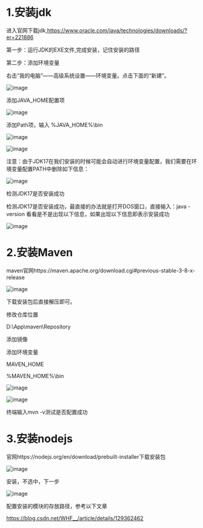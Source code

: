 # 1.安装jdk

进入官网下载jdk,https://www.oracle.com/java/technologies/downloads/?er=221886

第一步：运行JDK的EXE文件,完成安装，记住安装的路径

第二步：添加环境变量

  右击“我的电脑”——高级系统设置——环境变量。点击下面的“新建”。
  
  ![image](https://github.com/user-attachments/assets/471b62ba-ad48-412e-9e53-fe60565809b7)
  
  添加JAVA_HOME配置项
  
  ![image](https://github.com/user-attachments/assets/366c744d-3231-48a3-a0dc-72b2477fad32)

  添加Path项，输入  %JAVA_HOME%\bin

  ![image](https://github.com/user-attachments/assets/6227d725-46e3-44d4-a78d-6db5fb3b8d63)

  ![image](https://github.com/user-attachments/assets/21381059-5cc7-48e9-9b01-eadfffa34e06)

  注意：由于JDK17在我们安装的时候可能会自动进行环境变量配置，我们需要在环境变量配置PATH中删除如下信息：

  ![image](https://github.com/user-attachments/assets/7d15c9e0-83d5-4087-bcc7-5cf0f1220fc8)

  检测JDK17是否安装成功
  
  检测JDK17是否安装成功，最直接的办法就是打开DOS窗口，直接输入：java -version 看看是不是出现以下信息，如果出现以下信息即表示安装成功

  ![image](https://github.com/user-attachments/assets/412ac0bb-1d87-4f4e-a767-32abad907e4a)

# 2.安装Maven

maven官网https://maven.apache.org/download.cgi#previous-stable-3-8-x-release

![image](https://github.com/user-attachments/assets/b201b78e-a58f-44af-a202-ed6043eed0b6)

下载安装包后直接解压即可。

修改仓库位置

<localRepository>D:\App\maven\Repository</localRepository>

添加镜像

添加环境变量

MAVEN_HOME

%MAVEN_HOME%\bin

![image](https://github.com/user-attachments/assets/294ecd92-2b3b-475b-bb71-228842e9a81b)

![image](https://github.com/user-attachments/assets/8b1fe925-5ea4-44a0-bb83-4a492a56bdfb)


终端输入mvn -v测试是否配置成功

# 3.安装nodejs

官网https://nodejs.org/en/download/prebuilt-installer下载安装包

![image](https://github.com/user-attachments/assets/b0e1eb14-aa0c-482a-9c2a-9dc18c478f1a)

安装，不选中，下一步

![image](https://github.com/user-attachments/assets/ec0e2f8d-b575-4a1e-a588-2c8a6b5355bc)

配置安装的模块的存放路径，参考以下文章

https://blog.csdn.net/WHF__/article/details/129362462












